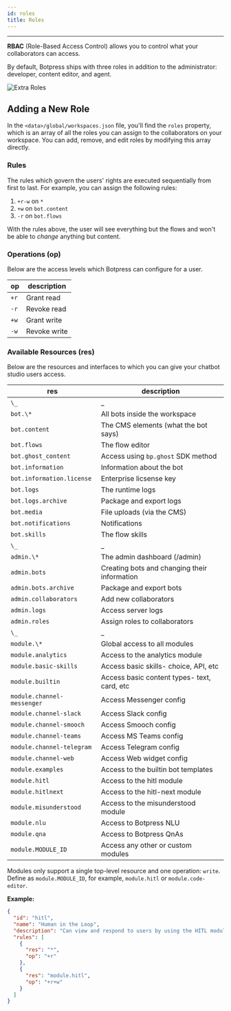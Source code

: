 ```yaml
---
id: roles
title: Roles
---
```


--------------------

**RBAC** (Role-Based Access Control) allows you to control what your collaborators can access.

By default, Botpress ships with three roles in addition to the administrator: developer, content editor, and agent.

![Extra Roles](/assets/rbac-roles.png)

## Adding a New Role

In the `<data>/global/workspaces.json` file, you'll find the `roles` property, which is an array of all the roles you can assign to the collaborators on your workspace. You can add, remove, and edit roles by modifying this array directly.

### Rules

The rules which govern the users' rights are executed sequentially from first to last. For example, you can assign the following rules:

1. `+r-w` on `*`
2. `+w` on `bot.content`
3. `-r` on `bot.flows`

With the rules above, the user will see everything but the flows and won't be able to _change_ anything but content.

### Operations (op)

Below are the access levels which Botpress can configure for a user.

| op    | description  |
| ----- | ------------ |
| `+r`  | Grant read   |
| `-r`  | Revoke read  |
| `+w`  | Grant write  |
| `-w`  | Revoke write |

### Available Resources (res)

Below are the resources and interfaces to which you can give your chatbot studio users access.

| res                       | description                                  |
| ------------------------- | -------------------------------------------- |
| `\_`                      | \_                                           |
| `bot.\* `                 | All bots inside the workspace                |
| `bot.content`             | The CMS elements (what the bot says)         |
| `bot.flows`               | The flow editor                              |
| `bot.ghost_content`       | Access using `bp.ghost` SDK method           |
| `bot.information`         | Information about the bot                    |
| `bot.information.license` | Enterprise licsense key                      |
| `bot.logs `               | The runtime logs                             |
| `bot.logs.archive `       | Package and export logs                      |
| `bot.media`               | File uploads (via the CMS)                   |
| `bot.notifications`       | Notifications                                |
| `bot.skills`              | The flow skills                              |
| `\_`                      | \_                                           |
| `admin.\*`                | The admin dashboard (/admin)                 |
| `admin.bots`              | Creating bots and changing their information |
| `admin.bots.archive`      | Package and export bots                      |
| `admin.collaborators`     | Add new collaborators                        |
| `admin.logs`              | Access server logs                           |
| `admin.roles`             | Assign roles to collaborators                |
| `\_`                      | \_                                           |
| `module.\*`               | Global access to all modules                 |
| `module.analytics`        | Access to the analytics module               |
| `module.basic-skills`     | Access basic skills- choice, API, etc        |
| `module.builtin`          | Access basic content types- text, card, etc  |
| `module.channel-messenger`| Access Messenger config                      |
| `module.channel-slack`    | Access Slack config                          |
| `module.channel-smooch`   | Access Smooch config                         |
| `module.channel-teams`    | Access MS Teams config                       |
| `module.channel-telegram` | Access Telegram config                       |
| `module.channel-web`      | Access Web widget config                     |
| `module.examples`         | Access to the builtin bot templates          |
| `module.hitl`             | Access to the hitl module                    |
| `module.hitlnext`         | Access to the hitl-next module               |
| `module.misunderstood`    | Access to the misunderstood module           |
| `module.nlu`              | Access to Botpress NLU                       |
| `module.qna`              | Access to Botpress QnAs                      |
| `module.MODULE_ID`        | Access any other or custom modules           |

Modules only support a single top-level resource and one operation: `write`. Define as `module.MODULE_ID`, for example, `module.hitl` or `module.code-editor`.

**Example:**

```json
{
  "id": "hitl",
  "name": "Human in the Loop",
  "description": "Can view and respond to users by using the HITL module",
  "rules": [
    {
      "res": "*",
      "op": "+r"
    },
    {
      "res": "module.hitl",
      "op": "+r+w"
    }
  ]
}
```
